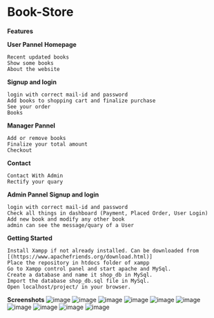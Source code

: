 # Book-Store
**Features**

**User Pannel**
**Homepage**

	Recent updated books 
	Show some books
	About the website

**Signup and login**

	login with correct mail-id and password
	Add books to shopping cart and finalize purchase
	See your order
	Books

**Manager Pannel**

	Add or remove books
	Finalize your total amount
	Checkout

**Contact**

	Contact With Admin 
	Rectify your quary

**Admin Pannel**
**Signup and login**

	login with correct mail-id and password
	Check all things in dashboard (Payment, Placed Order, User Login) 
	Add new book and modify any other book 
	admin can see the message/quary of a User

**Getting Started**

	Install Xampp if not already installed. Can be downloaded from [(https://www.apachefriends.org/download.html)]
	Place the repository in htdocs folder of xampp
	Go to Xampp control panel and start apache and MySql.
	Create a database and name it shop_db in MySql.
	Import the database shop_db.sql file in MySql.
	Open localhost/project/ in your browser.

**Screenshots**
![image](https://user-images.githubusercontent.com/127953326/225323783-d97bef00-9b34-4268-b3b1-5cb6720f8502.png)
![image](https://user-images.githubusercontent.com/127953326/225324080-b8387d2c-656b-45f4-a00a-1f5c90d21d27.png)
![image](https://user-images.githubusercontent.com/127953326/225324212-155f0dcc-0a49-49cf-9e5d-d5f7c328b76b.png)
![image](https://user-images.githubusercontent.com/127953326/225324317-1298a5c0-a436-469c-a503-1e385675c3d6.png)
![image](https://user-images.githubusercontent.com/127953326/225324497-b9af7bec-0841-4ef8-86e6-54a7e8c413a0.png)
![image](https://user-images.githubusercontent.com/127953326/225324626-3a873947-49e3-4ed9-828e-e6cc016ca5d4.png)
![image](https://user-images.githubusercontent.com/127953326/225324717-bf3768e0-54db-4a8b-bda3-c0f36796acc4.png)
![image](https://user-images.githubusercontent.com/127953326/225324829-a4b8a2e4-f3b3-4ef2-ad1c-5f11c1046cfa.png)
![image](https://user-images.githubusercontent.com/127953326/225324957-330c444c-6fbf-43b2-9b60-8fd6cd2138d6.png)
![image](https://user-images.githubusercontent.com/127953326/225325037-1d5c9288-804f-4d05-a56d-a3c1edd81657.png)
